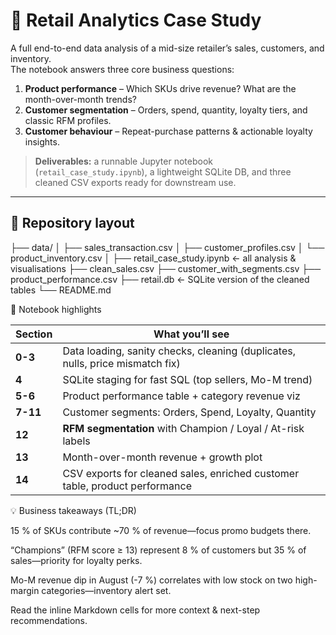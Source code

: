# 🛒 Retail Analytics Case Study

A full end-to-end data analysis of a mid-size retailer’s sales, customers, and inventory.  
The notebook answers three core business questions:

1. **Product performance** – Which SKUs drive revenue? What are the month-over-month trends?  
2. **Customer segmentation** – Orders, spend, quantity, loyalty tiers, and classic RFM profiles.  
3. **Customer behaviour** – Repeat-purchase patterns & actionable loyalty insights.

> **Deliverables:** a runnable Jupyter notebook (`retail_case_study.ipynb`), a lightweight SQLite DB, and three cleaned CSV exports ready for downstream use.

---

## 📂 Repository layout

├── data/
│ ├── sales_transaction.csv
│ ├── customer_profiles.csv
│ └── product_inventory.csv
│
├── retail_case_study.ipynb ← all analysis & visualisations
├── clean_sales.csv
├── customer_with_segments.csv
├── product_performance.csv
├── retail.db ← SQLite version of the cleaned tables
└── README.md

📝 Notebook highlights

| Section  | What you’ll see                                                               |
| -------- | ----------------------------------------------------------------------------- |
| **0-3**  | Data loading, sanity checks, cleaning (duplicates, nulls, price mismatch fix) |
| **4**    | SQLite staging for fast SQL (top sellers, Mo-M trend)                         |
| **5-6**  | Product performance table + category revenue viz                              |
| **7-11** | Customer segments: Orders, Spend, Loyalty, Quantity                           |
| **12**   | **RFM segmentation** with Champion / Loyal / At-risk labels                   |
| **13**   | Month-over-month revenue + growth plot                                        |
| **14**   | CSV exports for cleaned sales, enriched customer table, product performance   |


💡 Business takeaways (TL;DR)

15 % of SKUs contribute ~70 % of revenue—focus promo budgets there.

“Champions” (RFM score ≥ 13) represent 8 % of customers but 35 % of sales—priority for loyalty perks.

Mo-M revenue dip in August (-7 %) correlates with low stock on two high-margin categories—inventory alert set.

Read the inline Markdown cells for more context & next-step recommendations.
